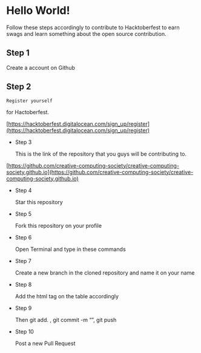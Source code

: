 # Hello World!
Follow these steps
accordingly to contribute to Hacktoberfest to earn swags and learn
something about the open source contribution.

## Step 1 
Create a account on Github

## Step 2 

	Register yourself
for Hactoberfest.

[https://hacktoberfest.digitalocean.com/sign_up/register](https://hacktoberfest.digitalocean.com/sign_up/register)

- Step 3 

	This is the link of
the repository that you guys will be contributing to.

[https://github.com/creative-computing-society/creative-computing-society.github.io](https://github.com/creative-computing-society/creative-computing-society.github.io)

- Step 4 

	Star this
repository

- Step 5 

	Fork this
repository on your profile

- Step 6 

	Open Terminal and
type in these commands

- Step 7 

	Create a new branch
in the cloned repository and name it on your name

- Step 8 
	 

	Add the html tag on
the table accordingly

- Step 9 

	Then git add. , git
commit -m “”, git push

- Step 10 

	Post a new Pull
Request

